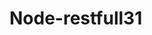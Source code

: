 # Node-restfull31
<!-- 
npm init -y
 npm install express --save
 npm install -g nodemon
 npm install body-parser
 -->